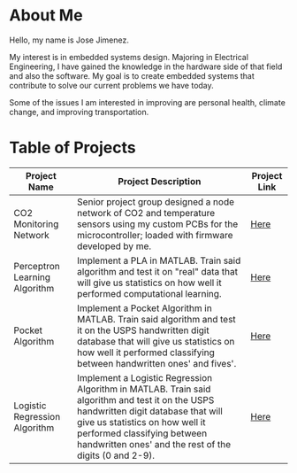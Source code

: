 # About Me

Hello, my name is Jose Jimenez.

My interest is in embedded systems design. Majoring in Electrical Engineering, I have gained the knowledge in 
the hardware side of that field and also the software. My goal is to create embedded systems that 
contribute to solve our current problems we have today.

Some of the issues I am interested in improving are personal health, climate change, and improving transportation.

# Table of Projects

| Project Name | Project Description | Project Link |
| ----------- | ----------- | ----------- |
| CO2 Monitoring Network | Senior project group designed a node network of CO2 and temperature sensors using my custom PCBs for the microcontroller; loaded with firmware developed by me. | [Here](https://github.com/JoseJimenez98/CO2_Monitoring_Network) |
| Perceptron Learning Algorithm | Implement a PLA in MATLAB. Train said algorithm and test it on "real" data that will give us statistics on how well it performed computational learning. | [Here](https://github.com/JoseJimenez98/computational_intelligence/tree/main/Perceptron%20Learning%20Algorithm) |
| Pocket Algorithm | Implement a Pocket Algorithm in MATLAB. Train said algorithm and test it on the USPS handwritten digit database that will give us statistics on how well it performed classifying between handwritten ones' and fives'. | [Here](https://github.com/JoseJimenez98/computational_intelligence/tree/main/Pocket%20Algorithm) |
| Logistic Regression Algorithm | Implement a Logistic Regression Algorithm in MATLAB. Train said algorithm and test it on the USPS handwritten digit database that will give us statistics on how well it performed classifying between handwritten ones' and the rest of the digits (0 and 2-9). | [Here](https://github.com/JoseJimenez98/computational_intelligence/tree/main/Logistc%20Regression%20Algorithm) |
